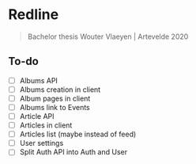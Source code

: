 # Redline
> Bachelor thesis Wouter Vlaeyen | Artevelde 2020

## To-do

- [ ] Albums API
- [ ] Albums creation in client
- [ ] Album pages in client
- [ ] Albums link to Events
- [ ] Article API
- [ ] Articles in client
- [ ] Articles list (maybe instead of feed)
- [ ] User settings
- [ ] Split Auth API into Auth and User